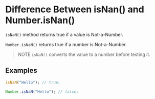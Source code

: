 # Difference Between isNan() and Number.isNan()

`isNaN()` method returns true if a value is Not-a-Number.

`Number.isNaN()` returns true if a number is Not-a-Number.

> NOTE
> `isNaN()` converts the value to a number before testing it.

## Examples

```js
isNaN("Hello"); // true;
```

```js
Number.isNaN("Hello"); // false;
```
